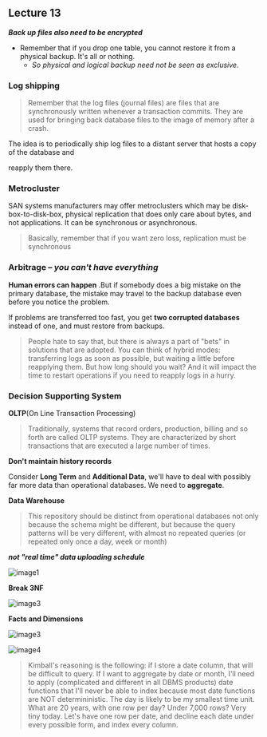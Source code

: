 ## Lecture 13

_**Back up files also need to be encrypted**_

* Remember that if you drop one table, you cannot restore it from a physical backup. It's all or nothing. 
  * _So physical and logical backup need not be seen as exclusive._

### Log shipping

> Remember that the log files (journal files) are files that are synchronously written whenever a transaction commits. They are used for bringing back database files to the image of memory after a crash. 

The idea is to periodically ship log files to a distant server that hosts a copy of the database and 

reapply them there. 

### Metrocluster

SAN systems manufacturers may offer metroclusters which may be disk-box-to-disk-box, physical replication that does only care about bytes, and not applications. It can be synchronous or asynchronous. 

> Basically, remember that if you want zero loss, replication must be synchronous  

### Arbitrage – _you can't have everything_ 

**Human errors can happen** .But if somebody does a big mistake on the primary database, the mistake may travel to the backup database even before you notice the problem. 

If problems are transferred too fast, you get **two corrupted databases** instead of one, and must restore from backups. 

> People hate to say that, but there is always a part of "bets" in solutions that are adopted. You can think of hybrid modes: transferring logs as soon as possible, but waiting a little before reapplying them. But how long should you wait? And it will impact the time to restart operations if you need to reapply logs in a hurry. 

### Decision Supporting System

**OLTP**(On Line Transaction Processing)

> Traditionally, systems that record orders, production, billing and so forth are called OLTP systems. They are characterized by short transactions that are executed a large number of times. 

**Don't maintain history records**

Consider **Long Term** and **Additional Data**, we'll have to deal with possibly far more data than operational databases. We need to **aggregate**.

**Data Warehouse**

> This repository should be distinct from operational databases not only because the schema might be different, but because the query patterns will be very different, with almost no repeated queries (or repeated only once a day, week or month) 

_**not "real time" data uploading schedule**_

![image1](https://raw.githubusercontent.com/snowgy/DatabasePrincipleNotes/master/lecture13/images/1.jpg)

**Break 3NF**

![image3](https://raw.githubusercontent.com/snowgy/DatabasePrincipleNotes/master/lecture13/images/3.png)

**Facts and Dimensions**

![image3](https://raw.githubusercontent.com/snowgy/DatabasePrincipleNotes/master/lecture13/images/4.png)

![image4](https://raw.githubusercontent.com/snowgy/DatabasePrincipleNotes/master/lecture13/images/2.png)

> Kimball's reasoning is the following: if I store a date column, that will be difficult to query. If I want to aggregate by date or month, I'll need to apply (complicated and different in all DBMS products) date functions that I'll never be able to index because most date functions are NOT determininistic. The day is likely to be my smallest time unit. What are 20 years, with one row per day? Under 7,000 rows? Very tiny today. Let's have one row per date, and decline each date under every possible form, and index every column. 
